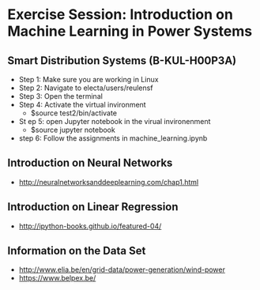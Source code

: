 # Exercise Session: Introduction on Machine Learning in Power Systems
## Smart Distribution Systems (B-KUL-H00P3A)

* Step 1: Make sure you are working in Linux
* Step 2: Navigate to electa/users/reulensf
* Step 3: Open the terminal
* Step 4: Activate the virtual invironment
  *  $source test2/bin/activate
* St ep 5: open Jupyter notebook  in the virual invironenment
  * $source jupyter notebook
* step 6: Follow the assignments in machine_learning.ipynb


## Introduction on Neural Networks

* http://neuralnetworksanddeeplearning.com/chap1.html

## Introduction on Linear Regression

* http://ipython-books.github.io/featured-04/

## Information on the Data Set
* http://www.elia.be/en/grid-data/power-generation/wind-power
* https://www.belpex.be/